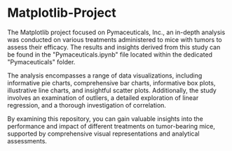 # Matplotlib-Project

The Matplotlib project focused on Pymaceuticals, Inc., an in-depth analysis was conducted on various treatments administered to mice with tumors to assess their efficacy. The results and insights derived from this study can be found in the "Pymaceuticals.ipynb" file located within the dedicated "Pymaceuticals" folder.

The analysis encompasses a range of data visualizations, including informative pie charts, comprehensive bar charts, informative box plots, illustrative line charts, and insightful scatter plots. Additionally, the study involves an examination of outliers, a detailed exploration of linear regression, and a thorough investigation of correlation.

By examining this repository, you can gain valuable insights into the performance and impact of different treatments on tumor-bearing mice, supported by comprehensive visual representations and analytical assessments.
